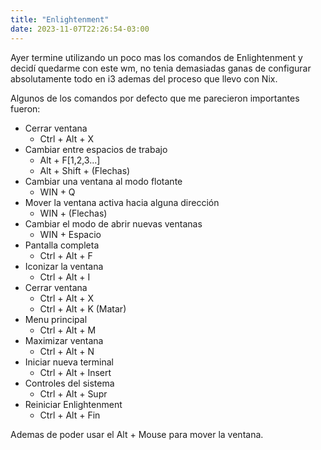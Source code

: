 ```yaml
---
title: "Enlightenment"
date: 2023-11-07T22:26:54-03:00
---
```

Ayer termine utilizando un poco mas los comandos de Enlightenment y decidí quedarme con este wm, no tenia demasiadas ganas de configurar absolutamente todo en i3 ademas del proceso que llevo con Nix.

Algunos de los comandos por defecto que me parecieron importantes fueron:

- Cerrar ventana
    - Ctrl + Alt + X
- Cambiar entre espacios de trabajo
    - Alt + F[1,2,3...]
    - Alt + Shift + (Flechas)
- Cambiar una ventana al modo flotante
    - WIN + Q
- Mover la ventana activa hacia alguna dirección
    - WIN + (Flechas)
- Cambiar el modo de abrir nuevas ventanas
    - WIN + Espacio
- Pantalla completa
    - Ctrl + Alt + F
- Iconizar la ventana
    - Ctrl + Alt + I
- Cerrar ventana
    - Ctrl + Alt + X
    - Ctrl + Alt + K (Matar)
- Menu principal
    - Ctrl + Alt + M
- Maximizar ventana
    - Ctrl + Alt + N
- Iniciar nueva terminal
    - Ctrl + Alt + Insert
- Controles del sistema
    - Ctrl + Alt + Supr
- Reiniciar Enlightenment
    - Ctrl + Alt + Fin

Ademas de poder usar el Alt + Mouse para mover la ventana.
